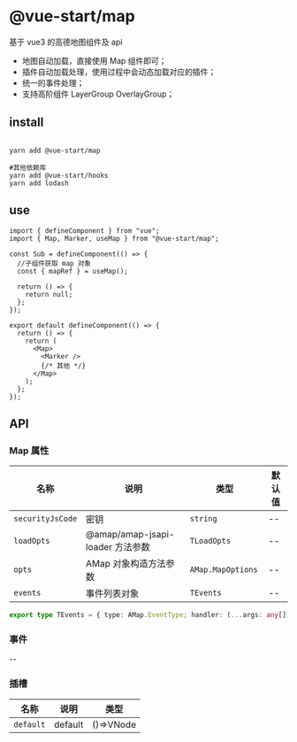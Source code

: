 # @vue-start/map

基于 vue3 的高德地图组件及 api

- 地图自动加载，直接使用 Map 组件即可；
- 插件自动加载处理，使用过程中会动态加载对应的插件；
- 统一的事件处理；
- 支持高阶组件 LayerGroup OverlayGroup；

## install

```shell

yarn add @vue-start/map

#其他依赖库
yarn add @vue-start/hooks
yarn add lodash

```

## use

```tsx
import { defineComponent } from "vue";
import { Map, Marker, useMap } from "@vue-start/map";

const Sub = defineComponent(() => {
  //子组件获取 map 对象
  const { mapRef } = useMap();

  return () => {
    return null;
  };
});

export default defineComponent(() => {
  return () => {
    return (
      <Map>
        <Marker />
        {/* 其他 */}
      </Map>
    );
  };
});
```

## API

### Map 属性

| 名称             | 说明                             | 类型               | 默认值 |
| ---------------- | -------------------------------- | ------------------ | ------ |
| `securityJsCode` | 密钥                             | `string`           | --     |
| `loadOpts`       | @amap/amap-jsapi-loader 方法参数 | `TLoadOpts `       | --     |
| `opts`           | AMap 对象构造方法参数            | `AMap.MapOptions ` | --     |
| `events`         | 事件列表对象                     | `TEvents`          | --     |

```ts
export type TEvents = { type: AMap.EventType; handler: (...args: any[]) => void; once?: boolean }[];
```

### 事件

--

### 插槽

| 名称      | 说明    | 类型      |
| --------- | ------- | --------- |
| `default` | default | ()=>VNode |
